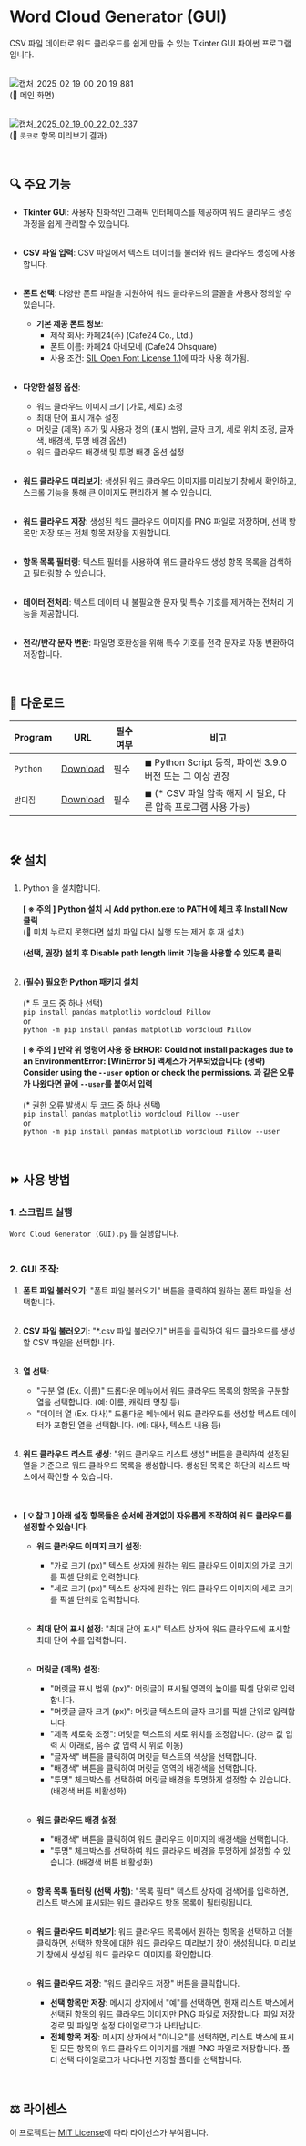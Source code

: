 # Word Cloud Generator (GUI)
CSV 파일 데이터로 워드 클라우드를 쉽게 만들 수 있는 Tkinter GUI 파이썬 프로그램입니다. <BR> <BR>

![캡처_2025_02_19_00_20_19_881](https://github.com/user-attachments/assets/7b0edc92-53be-4498-be4c-d811e9f57831) <BR>
(📌 메인 화면) <BR> <BR>

![캡처_2025_02_19_00_22_02_337](https://github.com/user-attachments/assets/1416c1eb-c79e-41d4-aa8b-b9aedfafa6a3) <BR>
(📌 `콧코로` 항목 미리보기 결과)

<BR>

## 🔍 주요 기능
- **Tkinter GUI**: 사용자 친화적인 그래픽 인터페이스를 제공하여 워드 클라우드 생성 과정을 쉽게 관리할 수 있습니다. <BR> <BR>

- **CSV 파일 입력**: CSV 파일에서 텍스트 데이터를 불러와 워드 클라우드 생성에 사용합니다. <BR> <BR>

- **폰트 선택**: 다양한 폰트 파일을 지원하여 워드 클라우드의 글꼴을 사용자 정의할 수 있습니다.
    - **기본 제공 폰트 정보**:
        - 제작 회사: 카페24(주) (Cafe24 Co., Ltd.)
        - 폰트 이름: 카페24 아네모네 (Cafe24 Ohsquare)
        - 사용 조건: [SIL Open Font License 1.1](https://openfontlicense.org/)에 따라 사용 허가됨. <BR> <BR>
        
- **다양한 설정 옵션**:
    - 워드 클라우드 이미지 크기 (가로, 세로) 조정
    - 최대 단어 표시 개수 설정
    - 머릿글 (제목) 추가 및 사용자 정의 (표시 범위, 글자 크기, 세로 위치 조정, 글자색, 배경색, 투명 배경 옵션)
    - 워드 클라우드 배경색 및 투명 배경 옵션 설정 <BR> <BR>
    
- **워드 클라우드 미리보기**: 생성된 워드 클라우드 이미지를 미리보기 창에서 확인하고, 스크롤 기능을 통해 큰 이미지도 편리하게 볼 수 있습니다. <BR> <BR>

- **워드 클라우드 저장**: 생성된 워드 클라우드 이미지를 PNG 파일로 저장하며, 선택 항목만 저장 또는 전체 항목 저장을 지원합니다. <BR> <BR>

- **항목 목록 필터링**:  텍스트 필터를 사용하여 워드 클라우드 생성 항목 목록을 검색하고 필터링할 수 있습니다. <BR> <BR>

- **데이터 전처리**: 텍스트 데이터 내 불필요한 문자 및 특수 기호를 제거하는 전처리 기능을 제공합니다. <BR> <BR>

- **전각/반각 문자 변환**: 파일명 호환성을 위해 특수 기호를 전각 문자로 자동 변환하여 저장합니다.

<BR>

## 💾 다운로드 <BR>
| Program                                | URL                                                | 필수여부 | 비고                                                                                           |
|----------------------------------------|----------------------------------------------------|----------|------------------------------------------------------------------------------------------------|
| `Python`            | [Download](https://www.python.org/downloads/)   | 필수     | ◼ Python Script 동작, 파이썬 3.9.0 버전 또는 그 이상 권장 |
| `반디집`             | [Download](https://kr.bandisoft.com/bandizip/)   | 필수     | ◼ (* CSV 파일 압축 해제 시 필요, 다른 압축 프로그램 사용 가능) |

<BR>

## 🛠️ 설치

1. Python 을 설치합니다. <BR> <BR>
**[ ※ 주의 ] Python 설치 시 Add python.exe to PATH 에 체크 후 Install Now 클릭** <BR>
(📌 미처 누르지 못했다면 설치 파일 다시 실행 또는 제거 후 재 설치) <BR> <BR>
**(선택, 권장) 설치 후 Disable path length limit 기능을 사용할 수 있도록 클릭** <BR> <BR>

2. **(필수) 필요한 Python 패키지 설치** <BR> <BR>
(* 두 코드 중 하나 선택) <BR>
`pip install pandas matplotlib wordcloud Pillow` <BR>
or <BR>
`python -m pip install pandas matplotlib wordcloud Pillow` <BR> <BR>
**[ ※ 주의 ] 만약 위 명령어 사용 중 ERROR: Could not install packages due to an EnvironmentError: [WinError 5] 액세스가 거부되었습니다: (생략) Consider using the `--user` option or check the permissions. 과 같은 오류가 나왔다면 끝에 `--user`를 붙여서 입력** <BR> <BR>
(* 권한 오류 발생시 두 코드 중 하나 선택) <BR>
`pip install pandas matplotlib wordcloud Pillow --user` <BR>
or <BR>
`python -m pip install pandas matplotlib wordcloud Pillow --user` <BR>

<BR>

## ⏩ 사용 방법

### 1. **스크립트 실행**

`Word Cloud Generator (GUI).py` 를 실행합니다. <BR> <BR>

### 2. **GUI 조작**:

   1. **폰트 파일 불러오기**: "폰트 파일 불러오기" 버튼을 클릭하여 원하는 폰트 파일을 선택합니다. <BR> <BR>
   
   2. **CSV 파일 불러오기**: "*.csv 파일 불러오기" 버튼을 클릭하여 워드 클라우드를 생성할 CSV 파일을 선택합니다. <BR> <BR>
   
   3. **열 선택**:
      - "구분 열 (Ex. 이름)" 드롭다운 메뉴에서 워드 클라우드 목록의 항목을 구분할 열을 선택합니다. (예: 이름, 캐릭터 명칭 등)
      - "데이터 열 (Ex. 대사)" 드롭다운 메뉴에서 워드 클라우드를 생성할 텍스트 데이터가 포함된 열을 선택합니다. (예: 대사, 텍스트 내용 등) <BR> <BR>
      
   4. **워드 클라우드 리스트 생성**: "워드 클라우드 리스트 생성" 버튼을 클릭하여 설정된 열을 기준으로 워드 클라우드 목록을 생성합니다. 생성된 목록은 하단의 리스트 박스에서 확인할 수 있습니다. <BR> <BR> <BR>


- **[ 💡 참고 ] 아래 설정 항목들은 순서에 관계없이 자유롭게 조작하여 워드 클라우드를 설정할 수 있습니다.** <BR>

   - **워드 클라우드 이미지 크기 설정**:
      - "가로 크기 (px)" 텍스트 상자에 원하는 워드 클라우드 이미지의 가로 크기를 픽셀 단위로 입력합니다.
      - "세로 크기 (px)" 텍스트 상자에 원하는 워드 클라우드 이미지의 세로 크기를 픽셀 단위로 입력합니다. <BR> <BR>

   - **최대 단어 표시 설정**: "최대 단어 표시" 텍스트 상자에 워드 클라우드에 표시할 최대 단어 수를 입력합니다. <BR> <BR>

   - **머릿글 (제목) 설정**:
      - "머릿글 표시 범위 (px)": 머릿글이 표시될 영역의 높이를 픽셀 단위로 입력합니다.
      - "머릿글 글자 크기 (px)": 머릿글 텍스트의 글자 크기를 픽셀 단위로 입력합니다.
      - "제목 세로축 조정": 머릿글 텍스트의 세로 위치를 조정합니다. (양수 값 입력 시 아래로, 음수 값 입력 시 위로 이동)
      - "글자색" 버튼을 클릭하여 머릿글 텍스트의 색상을 선택합니다.
      - "배경색" 버튼을 클릭하여 머릿글 영역의 배경색을 선택합니다.
      - "투명" 체크박스를 선택하여 머릿글 배경을 투명하게 설정할 수 있습니다. (배경색 버튼 비활성화) <BR> <BR>

   - **워드 클라우드 배경 설정**:
      - "배경색" 버튼을 클릭하여 워드 클라우드 이미지의 배경색을 선택합니다.
      - "투명" 체크박스를 선택하여 워드 클라우드 배경을 투명하게 설정할 수 있습니다. (배경색 버튼 비활성화) <BR> <BR>

   - **항목 목록 필터링 (선택 사항)**: "목록 필터" 텍스트 상자에 검색어를 입력하면, 리스트 박스에 표시되는 워드 클라우드 항목 목록이 필터링됩니다. <BR> <BR>

   - **워드 클라우드 미리보기**: 워드 클라우드 목록에서 원하는 항목을 선택하고 더블 클릭하면, 선택한 항목에 대한 워드 클라우드 미리보기 창이 생성됩니다. 미리보기 창에서 생성된 워드 클라우드 이미지를 확인합니다. <BR> <BR>

   - **워드 클라우드 저장**: "워드 클라우드 저장" 버튼을 클릭합니다.
      - **선택 항목만 저장**: 메시지 상자에서 "예"를 선택하면, 현재 리스트 박스에서 선택된 항목의 워드 클라우드 이미지만 PNG 파일로 저장합니다. 파일 저장 경로 및 파일명 설정 다이얼로그가 나타납니다.
      - **전체 항목 저장**: 메시지 상자에서 "아니오"를 선택하면, 리스트 박스에 표시된 모든 항목의 워드 클라우드 이미지를 개별 PNG 파일로 저장합니다. 폴더 선택 다이얼로그가 나타나면 저장할 폴더를 선택합니다.
<BR>

## ⚖️ 라이센스
이 프로젝트는 [MIT License](LICENSE)에 따라 라이선스가 부여됩니다.
